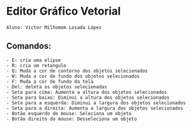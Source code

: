 # Editor Gráfico Vetorial
    Aluno: Victor Milhomem Losada López

## Comandos:
    - E: cria uma elipse 
    - R: cria um retangulo
    - Q: Muda a cor de contorno dos objetos selecionados
    - W: Muda a cor de fundo dos objetos selecionados
    - F: Muda a cor de fundo da tela
    - Del: deleta os objetos selecionadas
    - Seta para cima: Aumenta a altura dos objetos selecionados
    - Seta para baixo: Diminui a altura dos objetos selecionados
    - Seta para a esquerda: Diminui a largura dos objetos selecionados
    - Seta para a direita: Aumenta a largura dos objetos selecionados
    - Botão esquerdo do mouse: Seleciona um objeto
    - Botão direito do mouse: Desseleciona um objeto
    
